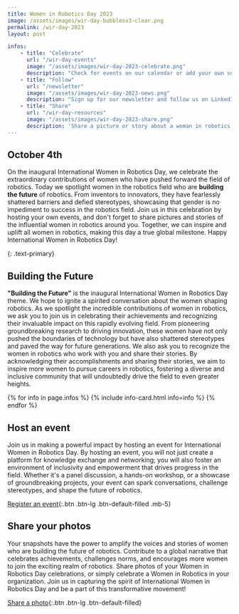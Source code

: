 ```yaml
---
title: Women in Robotics Day 2023
image: /assets/images/wir-day-bubblesv3-clear.png
permalink: /wir-day-2023
layout: post

infos:
    - title: "Celebrate"
      url: "/wir-day-events"
      image: "/assets/images/wir-day-2023-celebrate.png"
      description: "Check for events on our calendar or add your own so we can celebrate with you!"
    - title: "Follow"
      url: "/newsletter"
      image: "/assets/images/wir-day-2023-news.png"
      description: "Sign up for our newsletter and follow us on LinkedIn to get all of our news."
    - title: "Share"
      url: "/wir-day-resources"
      image: "/assets/images/wir-day-2023-share.png"
      description: 'Share a picture or story about a woman in robotics on social media and tag it with #IntWirDay #buildingthefuture #womeninrobotics.'
---
```

## October 4th

On the inaugural International Women in Robotics Day, we celebrate the extraordinary contributions of women who have pushed forward the field of robotics. Today we spotlight women in the robotics field who are **building the future** of robotics. From inventors to innovators, they have fearlessly shattered barriers and defied stereotypes, showcasing that gender is no impediment to success in the robotics field.  Join us in this celebration by hosting your own events, and don't forget to share pictures and stories of the influential women in robotics around you. Together, we can inspire and uplift all women in robotics, making this day a true global milestone. Happy International Women in Robotics Day!

{: .text-primary}
## Building the Future

**"Building the Future"** is the inaugural International Women in Robotics Day theme.  We hope to ignite a spirited conversation about the women shaping robotics. As we spotlight the incredible contributions of women in robotics, we ask you to join us in celebrating their achievements and recognizing their invaluable impact on this rapidly evolving field. From pioneering groundbreaking research to driving innovation, these women have not only pushed the boundaries of technology but have also shattered stereotypes and paved the way for future generations.  We also ask you to recognize the women in robotics who work with you and share their stories. By acknowledging their accomplishments and sharing their stories, we aim to inspire more women to pursue careers in robotics, fostering a diverse and inclusive community that will undoubtedly drive the field to even greater heights.

<div class="row">
{% for info in page.infos %}
{% include info-card.html info=info %}
{% endfor %}
</div>

## Host an event

Join us in making a powerful impact by hosting an event for International Women in Robotics Day. By hosting an event, you will not just create a platform for knowledge exchange and networking; you will also foster an environment of inclusivity and empowerment that drives progress in the field. Whether it's a panel discussion, a hands-on workshop, or a showcase of groundbreaking projects, your event can spark conversations, challenge stereotypes, and shape the future of robotics.

[Register an event](/wir-day-2023-event-registration){:.btn .btn-lg .btn-default-filled .mb-5}

## Share your photos

Your snapshots have the power to amplify the voices and stories of women who are building the future of robotics. Contribute to a global narrative that celebrates achievements, challenges norms, and encourages more women to join the exciting realm of robotics. Share photos of your Women in Robotics Day celebrations, or simply celebrate a Women in Robotics in your organization. Join us in capturing the spirit of International Women in Robotics Day and be a part of this transformative movement!

[Share a photo](mailto:photos@womeninrobotics.org){:.btn .btn-lg .btn-default-filled}
